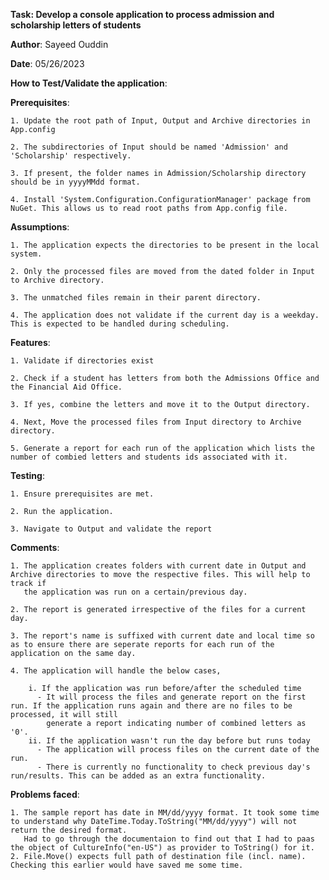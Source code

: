 **Task: Develop a console application to process admission and scholarship letters of students**

**Author**: Sayeed Ouddin

**Date**: 05/26/2023

**How to Test/Validate the application**:

  **Prerequisites**:
    
    1. Update the root path of Input, Output and Archive directories in App.config
    
    2. The subdirectories of Input should be named 'Admission' and 'Scholarship' respectively.
    
    3. If present, the folder names in Admission/Scholarship directory should be in yyyyMMdd format.
    
    4. Install 'System.Configuration.ConfigurationManager' package from NuGet. This allows us to read root paths from App.config file.
  
  **Assumptions**:
  
    1. The application expects the directories to be present in the local system. 
    
    2. Only the processed files are moved from the dated folder in Input to Archive directory.
    
    3. The unmatched files remain in their parent directory.
    
    4. The application does not validate if the current day is a weekday. This is expected to be handled during scheduling.
    
  
  **Features**:
  
    1. Validate if directories exist
    
    2. Check if a student has letters from both the Admissions Office and the Financial Aid Office.
    
    3. If yes, combine the letters and move it to the Output directory.
    
    4. Next, Move the processed files from Input directory to Archive directory.
    
    5. Generate a report for each run of the application which lists the number of combied letters and students ids associated with it.
    
  
  **Testing**:
  
    1. Ensure prerequisites are met.
    
    2. Run the application.
    
    3. Navigate to Output and validate the report
  
  **Comments**:
  
    1. The application creates folders with current date in Output and Archive directories to move the respective files. This will help to track if
       the application was run on a certain/previous day.
       
    2. The report is generated irrespective of the files for a current day.
    
    3. The report's name is suffixed with current date and local time so as to ensure there are seperate reports for each run of the application on the same day.
    
    4. The application will handle the below cases,
    
        i. If the application was run before/after the scheduled time 
          - It will process the files and generate report on the first run. If the application runs again and there are no files to be processed, it will still 
            generate a report indicating number of combined letters as '0'.
        ii. If the application wasn't run the day before but runs today
          - The application will process files on the current date of the run. 
          - There is currently no functionality to check previous day's run/results. This can be added as an extra functionality.
  
  **Problems faced**:
  
	1. The sample report has date in MM/dd/yyyy format. It took some time to understand why DateTime.Today.ToString("MM/dd/yyyy") will not return the desired format. 
	   Had to go through the documentaion to find out that I had to paas the object of CultureInfo("en-US") as provider to ToString() for it.
	2. File.Move() expects full path of destination file (incl. name). Checking this earlier would have saved me some time.
  
